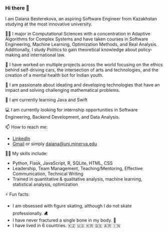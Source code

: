 ### Hi there 👋

<!--
**daiana-besterekova/daiana-besterekova** is a ✨ _special_ ✨ repository because its `README.md` (this file) appears on your GitHub profile.

Here are some ideas to get you started:

- 🔭 I’m currently working on ...
- 🌱 I’m currently learning ...
- 👯 I’m looking to collaborate on ...
- 🤔 I’m looking for help with ...
- 💬 Ask me about ...
- 📫 How to reach me: ...
- 😄 Pronouns: ...
- ⚡ Fun fact: ...
-->

I am Daiana Besterekova, an aspiring Software Engineer from Kazakhstan studying at the most innovative university.

👩‍🏫 I major in Computational Sciences with a concentration in Adaptive Algorithms for Complex Systems and have taken courses in Software Engineering, Machine Learning, Optimization Methods, and Real Analysis. Additionally, I study Politics to gain theoretical knowledge about policy-making and international law.

💼 I have worked on multiple projects across the world focusing on the ethics behind self-driving cars, the intersection of arts and technologies, and the creation of a mental health bot for Indian youth.

🤩 I am passionate about ideating and developing technologies that have an impact and solving challenging mathematical problems.

🌱 I am currently learning Java and Swift 

💻 I am currently looking for internship opportunities in Software Engineering, Backend Development, and Data Analysis.

📫 How to reach me:
* [LinkedIn](https://www.linkedin.com/in/daiana-besterekova-7871a11a5/)
* [Gmail](https://mail.google.com/mail/?extsrc=mailto&url=mailto%3A%3Fto%3Ddaiana%40uni.minerva.edu) or simply daiana@uni.minerva.edu

🧚‍♀️ My skills include:
* Python, Flask, JavaScript, R, SQLite, HTML, CSS
* Leadership, Team Management, Teaching/Mentoring, Effective Communication, Technical Writing
* Trained in quantitative & qualitative analysis, machine learning, statistical analysis, optimization

⚡ Fun facts:
* I am obsessed with figure skating, although I do not skate professionally. ⛸️
* I have never fractured a single bone in my body. 🩻
* I have lived in 6 countries. 🇰🇿 🇺🇸 🇰🇷 🇩🇪 🇦🇷 🇮🇳
